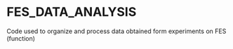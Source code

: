 # FES_DATA_ANALYSIS
Code used to organize and process data obtained form experiments on FES (function)

